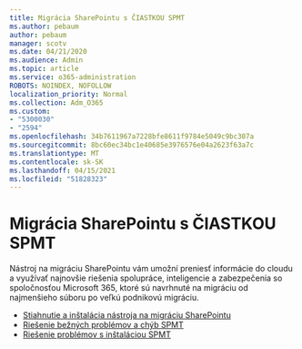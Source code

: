 ```yaml
---
title: Migrácia SharePointu s ČIASTKOU SPMT
ms.author: pebaum
author: pebaum
manager: scotv
ms.date: 04/21/2020
ms.audience: Admin
ms.topic: article
ms.service: o365-administration
ROBOTS: NOINDEX, NOFOLLOW
localization_priority: Normal
ms.collection: Adm_O365
ms.custom:
- "5300030"
- "2594"
ms.openlocfilehash: 34b7611967a7228bfe8611f9784e5049c9bc307a
ms.sourcegitcommit: 8bc60ec34bc1e40685e3976576e04a2623f63a7c
ms.translationtype: MT
ms.contentlocale: sk-SK
ms.lasthandoff: 04/15/2021
ms.locfileid: "51828323"
---
```

# <a name="sharepoint-migration-with-spmt"></a>Migrácia SharePointu s ČIASTKOU SPMT

Nástroj na migráciu SharePointu vám umožní preniesť informácie do cloudu a využívať najnovšie riešenia spolupráce, inteligencie a zabezpečenia so spoločnosťou Microsoft 365, ktoré sú navrhnuté na migráciu od najmenšieho súboru po veľkú podnikovú migráciu.

- [Stiahnutie a inštalácia nástroja na migráciu SharePointu](https://docs.microsoft.com/sharepointmigration/introducing-the-sharepoint-migration-tool)
- [Riešenie bežných problémov a chýb SPMT](https://docs.microsoft.com/sharepointmigration/troubleshooting-common-spmt-issues)
- [Riešenie problémov s inštaláciou SPMT](https://docs.microsoft.com/sharepointmigration/spmt-install-issues#troubleshooting-spmt-installation-issues)
